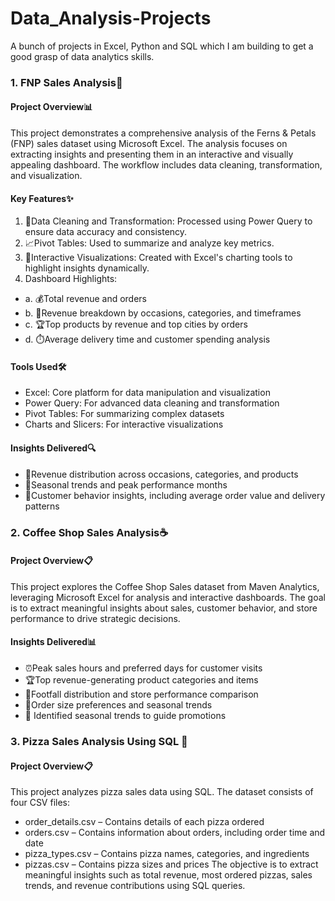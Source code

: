 # Data_Analysis-Projects
A bunch of projects in Excel, Python and SQL which I am building to get a good grasp of data analytics skills.
### 1. FNP Sales Analysis🌼
#### Project Overview📊
This project demonstrates a comprehensive analysis of the Ferns & Petals (FNP) sales dataset using Microsoft Excel. The analysis focuses on extracting insights and presenting them in an interactive and visually appealing dashboard. The workflow includes data cleaning, transformation, and visualization.
#### Key Features✨
1) 🧹Data Cleaning and Transformation: Processed using Power Query to ensure data accuracy and consistency.
2) 📈Pivot Tables: Used to summarize and analyze key metrics.
3) 🎨Interactive Visualizations: Created with Excel's charting tools to highlight insights dynamically.
4) Dashboard Highlights:
- a. 💰Total revenue and orders
- b. 🎉Revenue breakdown by occasions, categories, and timeframes
- c. 🏆Top products by revenue and top cities by orders
- d. ⏱️Average delivery time and customer spending analysis
#### Tools Used🛠️
- Excel: Core platform for data manipulation and visualization
- Power Query: For advanced data cleaning and transformation
- Pivot Tables: For summarizing complex datasets
- Charts and Slicers: For interactive visualizations
#### Insights Delivered🔍
- 🎂Revenue distribution across occasions, categories, and products
- 📆Seasonal trends and peak performance months
- 🛒Customer behavior insights, including average order value and delivery patterns
### 2. Coffee Shop Sales Analysis☕
#### Project Overview📋
This project explores the Coffee Shop Sales dataset from Maven Analytics, leveraging Microsoft Excel for analysis and interactive dashboards. The goal is to extract meaningful insights about sales, customer behavior, and store performance to drive strategic decisions.
#### Insights Delivered📊
- ⏰Peak sales hours and preferred days for customer visits
- 🏆Top revenue-generating product categories and items
- 🏢Footfall distribution and store performance comparison
- 🥤Order size preferences and seasonal trends
- 🌱 Identified seasonal trends to guide promotions
### 3. Pizza Sales Analysis Using SQL 🍕 
#### Project Overview📋
This project analyzes pizza sales data using SQL. The dataset consists of four CSV files:
- order_details.csv – Contains details of each pizza ordered
- orders.csv – Contains information about orders, including order time and date
- pizza_types.csv – Contains pizza names, categories, and ingredients
- pizzas.csv – Contains pizza sizes and prices
The objective is to extract meaningful insights such as total revenue, most ordered pizzas, sales trends, and revenue contributions using SQL queries.
